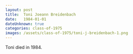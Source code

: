 ```yaml
---
layout: post
title:  Toni Joeann Breidenbach
date:   1984-01-01
dateUnknown: true
categories: class-of-1975
images: /assets/class-of-1975/toni-j-breidenbach-1.png
---
```

Toni died in 1984. 
